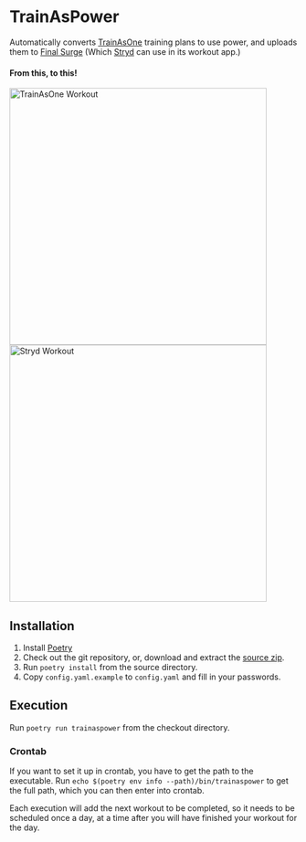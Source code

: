 # TrainAsPower

Automatically converts [TrainAsOne](https://www.trainasone.com) training plans to use power, and uploads them to [Final 
Surge](https://finalsurge.com) (Which [Stryd](https://stryd.com) can use in its workout app.)

#### From this, to this!

<p float="left">
    <img src="https://gazpachoking.github.io/trainaspower/taoworkout.png" height="450" alt="TrainAsOne Workout">
    <img src="https://gazpachoking.github.io/trainaspower/strydworkout.png" height="450" alt="Stryd Workout">
</p>

## Installation
1. Install [Poetry](https://python-poetry.org/docs/#installation)
1. Check out the git repository, or, download and extract the [source zip](https://github.com/gazpachoking/trainaspower/archive/master.zip).
1. Run `poetry install` from the source directory.
1. Copy `config.yaml.example` to `config.yaml` and fill in your passwords.

## Execution

Run `poetry run trainaspower` from the checkout directory. 

### Crontab
If you want to set it up in crontab, you have to get the path to the executable.
Run `echo $(poetry env info --path)/bin/trainaspower` to get the full path, which you can then enter into crontab.

Each execution will add the next workout to be completed, so it needs to be scheduled once a day, at a time
after you will have finished your workout for the day.
